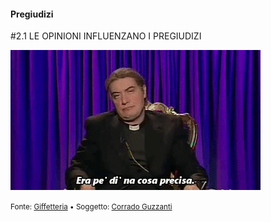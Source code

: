 #### Pregiudizi

<span class="tesi">#2.1 LE OPINIONI INFLUENZANO I PREGIUDIZI</span>

![Guzzanti Padre Pizarro](../assets/images/padrepizarro.gif ':size=450x100%')

<small> Fonte: [Giffetteria](http://giffetteria.it/gif/corrado-guzzanti-2/) • Soggetto: [Corrado Guzzanti](https://it.wikipedia.org/wiki/Corrado_Guzzanti)</small>
